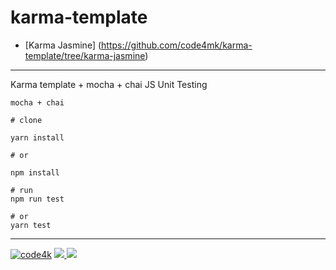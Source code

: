 # karma-template

* [Karma Jasmine] (https://github.com/code4mk/karma-template/tree/karma-jasmine)

---

Karma template + mocha + chai JS  Unit Testing

`mocha + chai`

```base
# clone

yarn install

# or

npm install

# run
npm run test

# or
yarn test
```


---
[![code4k](https://img.shields.io/badge/Powered-By-blue.svg)]() <a href="https://code4mk.org" ><img src="https://img.shields.io/badge/code4mk-.org-red.svg" > <a href="https://twitter.com/code4mk" ><img src="https://img.shields.io/badge/%40-code4mk-brightgreen.svg" >
